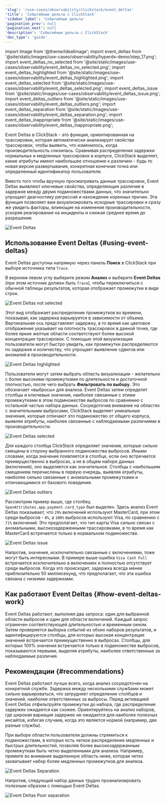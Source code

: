 ```yaml
---
'slug': '/use-cases/observability/clickstack/event_deltas'
'title': 'Событийные дельты с ClickStack'
'sidebar_label': 'Событийные дельты'
'pagination_prev': null
'pagination_next': null
'description': 'Событийные дельты с ClickStack'
'doc_type': 'guide'
---
```


import Image from '@theme/IdealImage';
import event_deltas from '@site/static/images/use-cases/observability/hyperdx-demo/step_17.png';
import event_deltas_no_selected from '@site/static/images/use-cases/observability/event_deltas_no_selected.png';
import event_deltas_highlighted from '@site/static/images/use-cases/observability/event_deltas_highlighted.png';
import event_deltas_selected from '@site/static/images/use-cases/observability/event_deltas_selected.png';
import event_deltas_issue from '@site/static/images/use-cases/observability/event_deltas_issue.png';
import event_deltas_outliers from '@site/static/images/use-cases/observability/event_deltas_outliers.png';
import event_deltas_separation from '@site/static/images/use-cases/observability/event_deltas_separation.png';
import event_deltas_inappropriate from '@site/static/images/use-cases/observability/event_deltas_inappropriate.png';

Event Deltas в ClickStack - это функция, ориентированная на трассировки, которая автоматически анализирует свойства трассировок, чтобы выявить, что изменилось, когда производительность снизилась. Сравнивая распределения задержки нормальных и медленных трассировок в корпусе, ClickStack выделяет, какие атрибуты имеют наибольшее отношение к различию - будь то новая версия развертывания, конкретная конечная точка или определенный идентификатор пользователя.

Вместо того чтобы вручную просматривать данные трассировок, Event Deltas выявляют ключевые свойства, определяющие различия в задержке между двумя подмножествами данных, что значительно упрощает диагностику регрессий и нахождение коренных причин. Эта функция позволяет вам визуализировать исходные трассировки и сразу же увидеть факторы, влияющие на изменения производительности, ускоряя реагирование на инциденты и снижая среднее время до разрешения.

<Image img={event_deltas} alt="Event Deltas" size="lg"/>

## Использование Event Deltas {#using-event-deltas}

Event Deltas доступны напрямую через панель **Поиск** в ClickStack при выборе источника типа `Trace`.

В верхнем левом углу выберите режим **Анализ** и выберите **Event Deltas** (при этом источник должен быть `Trace`), чтобы переключиться с обычной таблицы результатов, которая отображает промежутки в виде строк.

<Image img={event_deltas_no_selected} alt="Event Deltas not selected" size="lg"/>

Этот вид отображает распределение промежутков во времени, показывая, как задержка варьируется в зависимости от объема. Вертикальная ось представляет задержку, в то время как цветовое отображение указывает на плотность трассировок в данной точке, где более яркие желтые области соответствуют более высокой концентрации трассировок. С помощью этой визуализации пользователи могут быстро увидеть, как промежутки распределяются по задержке и количеству, что упрощает выявление сдвигов или аномалий в производительности.

<Image img={event_deltas_highlighted} alt="Event Deltas highlighted" size="lg"/>

Пользователи могут затем выбрать область визуализации - желательно с более высокими промежутками по длительности и достаточной плотностью, после чего выбрать **Фильтровать по выбору**. Это обозначает «выбросы» для анализа. Event Deltas затем определят столбцы и ключевые значения, наиболее связанные с этими промежутками в этом подмножестве выбросов по сравнению с остальной частью набора данных. Сосредоточив внимание на областях с значительными выбросами, ClickStack выделяет уникальные значения, которые отличают это подмножество от общего корпуса, выявляя атрибуты, наиболее связанные с наблюдаемыми различиями в производительности.

<Image img={event_deltas_selected} alt="Event Deltas selected" size="lg"/>

Для каждого столбца ClickStack определяет значения, которые сильно смещены в сторону выбранного подмножества выбросов. Иными словами, когда значение появляется в столбце, если оно встречается преимущественно в выбросах, а не в общем наборе данных (включения), оно выделяется как значительное. Столбцы с наибольшим смещением перечислены в первую очередь, выявляя атрибуты, наиболее сильно связанные с аномальными промежутками и отличающимися от базового поведения.

<Image img={event_deltas_outliers} alt="Event Deltas outliers" size="lg"/>

Рассмотрим пример выше, где столбец `SpanAttributes.app.payment.card_type` был выделен. Здесь анализ Event Deltas показывает, что `29%` включений используют MasterCard, при этом среди выбросов - `0%`, а `100%` выбросов используют Visa, по сравнению с `71%` включений. Это предполагает, что тип карты Visa сильно связан с аномальными, высокозадерженными трассировками, в то время как MasterCard встречается только в нормальном подмножестве.

<Image img={event_deltas_issue} alt="Event Deltas issue" size="lg"/>

Напротив, значения, исключительно связанные с включениями, тоже могут быть интересными. В примере выше ошибка `Visa Cash Full` встречается исключительно в включениях и полностью отсутствует среди выбросов. Когда это происходит, задержка всегда менее приблизительно 50 миллисекунд, что предполагает, что эта ошибка связана с низкими задержками.

## Как работают Event Deltas {#how-event-deltas-work}

Event Deltas работают, выполняя два запроса: один для выбранной области выбросов и один для области включений. Каждый запрос ограничен соответствующей длительностью и временным окном. Затем проверяется выборка событий из обоих наборов результатов, и идентифицируются столбцы, для которых высокая концентрация значений встречается преимущественно в выбросах. Столбцы, для которых 100% значения встречается только в подмножестве выбросов, показываются первыми, выделяя атрибуты, наиболее ответственные за наблюдаемые различия.

## Рекомендации {#recommendations}

Event Deltas работают лучше всего, когда анализ сосредоточен на конкретной службе. Задержка между несколькими службами может сильно варьироваться, что затрудняет определение столбцов и значений, наиболее ответственных за выбросы. Перед активацией Event Deltas отфильтруйте промежутки до набора, где распределение задержек ожидается как схожее. Ориентируйтесь на анализ наборов, где широкая вариация задержек не ожидается для наиболее полезных инсайтов, избегая случаев, когда это является нормой (например, две разные службы).

При выборе области пользователи должны стремиться к подмножествам, в которых есть четкое распределение медленных и быстрых длительностей, позволяя более высокозадержанным промежуткам быть четко выделенными для анализа. Например, примите во внимание выделенную область ниже, которая четко захватывает набор более медленных промежутков для анализа.

<Image img={event_deltas_separation} alt="Event Deltas Separation" size="lg"/>

Напротив, следующий набор данных трудно проанализировать полезным образом с помощью Event Deltas.

<Image img={event_deltas_inappropriate} alt="Event Deltas Poor separation" size="lg"/>
